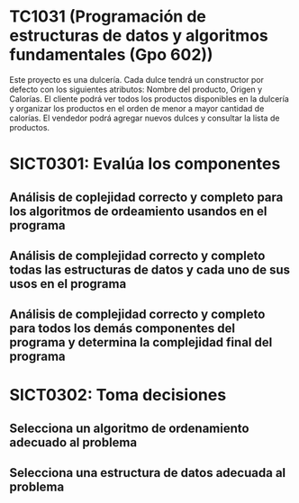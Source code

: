 # TC1031 (Programación de estructuras de datos y algoritmos fundamentales (Gpo 602))
Este proyecto es una dulcería. Cada dulce tendrá un constructor por defecto con los siguientes atributos: Nombre del producto, Origen y Calorías. El cliente podrá ver todos los productos disponibles en la dulcería y organizar los productos en el orden de menor a mayor cantidad de calorías. El vendedor podrá agregar nuevos dulces y consultar la lista de productos.

# SICT0301: Evalúa los componentes
## Análisis de coplejidad correcto y completo para los algoritmos de ordeamiento usandos en el programa

## Análisis de complejidad correcto y completo todas las estructuras de datos y cada uno de sus usos en el programa

## Análisis de complejidad correcto y completo para todos los demás componentes del programa y determina la complejidad final del programa

# SICT0302: Toma decisiones
## Selecciona un algoritmo de ordenamiento adecuado al problema

## Selecciona una estructura de datos adecuada al problema

